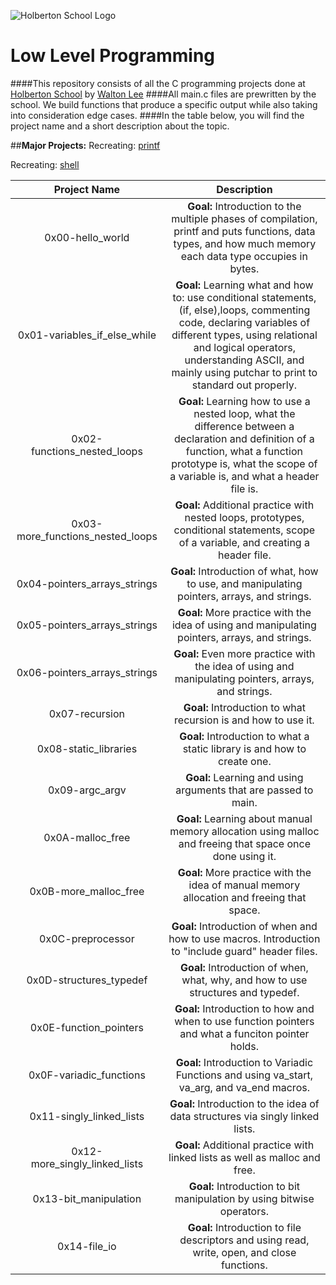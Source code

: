 ![Holberton School Logo](https://www.holbertonschool.com/holberton-logo.png)
# Low Level Programming

####This repository consists of all the C programming projects done at [Holberton School](https://www.holbertonschool.com/) by [Walton Lee](https://www.linkedin.com/in/walton-lee-443560a6)
####All main.c files are prewritten by the school. We build functions that produce a specific output while also taking into consideration edge cases.
####In the table below, you will find the project name and a short description about the topic.

##**Major Projects:**
Recreating: [printf](https://github.com/WalLee2/printf)

Recreating: [shell](https://github.com/WalLee2/simple_shell)

|                  Project Name               |                     Description                     |
| :-----------------------------------------: |  :-----------------------------------------------:  |
|        0x00-hello_world                     |  **Goal:** Introduction to the multiple phases of compilation, printf and puts functions, data types, and how much memory each data type occupies in bytes.|
|        0x01-variables_if_else_while         |  **Goal:** Learning what and how to: use conditional statements, (if, else),loops, commenting code, declaring variables of different types, using relational and logical operators, understanding ASCII, and mainly using putchar to print to standard out properly.  |
|        0x02-functions_nested_loops          |  **Goal:** Learning how to use a nested loop, what the difference between a declaration and definition of a function, what a function prototype is, what the scope of a variable is, and what a header file is.  |
|        0x03-more_functions_nested_loops     |  **Goal:** Additional practice with nested loops, prototypes, conditional statements, scope of a variable, and creating a header file. |
|        0x04-pointers_arrays_strings         |  **Goal:** Introduction of what, how to use, and manipulating pointers, arrays, and strings.  |
|        0x05-pointers_arrays_strings         |  **Goal:** More practice with the idea of using and manipulating pointers, arrays, and strings.  |
|        0x06-pointers_arrays_strings         |  **Goal:** Even more practice with the idea of using and manipulating pointers, arrays, and strings.  |
|        0x07-recursion                       |  **Goal:** Introduction to what recursion is and how to use it.  |
|        0x08-static_libraries                |  **Goal:** Introduction to what a static library is and how to create one.  |
|        0x09-argc_argv                       |  **Goal:** Learning and using arguments that are passed to main.  |
|        0x0A-malloc_free                     |  **Goal:** Learning about manual memory allocation using malloc and freeing that space once done using it.  |
|        0x0B-more_malloc_free                |  **Goal:** More practice with the idea of manual memory allocation and freeing that space.  |
|        0x0C-preprocessor                    |  **Goal:** Introduction of when and how to use macros. Introduction to "include guard" header files.  |
|        0x0D-structures_typedef              |  **Goal:** Introduction of when, what, why, and how to use structures and typedef.  |
|        0x0E-function_pointers               |  **Goal:** Introduction to how and when to use function pointers and what a funciton pointer holds.  |
|        0x0F-variadic_functions              |  **Goal:** Introduction to Variadic Functions and using va_start, va_arg, and va_end macros.  |
|        0x11-singly_linked_lists             |  **Goal:** Introduction to the idea of data structures via singly linked lists. |
|        0x12-more_singly_linked_lists        |  **Goal:** Additional practice with linked lists as well as malloc and free.  |
|        0x13-bit_manipulation                |  **Goal:** Introduction to bit manipulation by using bitwise operators.   |
|        0x14-file_io                         |  **Goal:** Introduction to file descriptors and using read, write, open, and close functions.  |
